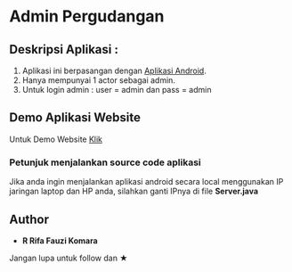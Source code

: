 # Admin Pergudangan

## Deskripsi Aplikasi :
1.  Aplikasi ini berpasangan dengan <a href="https://github.com/rrifafauzikomara/Pergudangan">Aplikasi Android</a>.
2.  Hanya mempunyai 1 actor sebagai admin.
3.  Untuk login admin : user = admin dan pass = admin

## Demo Aplikasi Website
Untuk Demo Website <a href="http://gudangku.pe.hu">Klik</a>

### Petunjuk menjalankan source code aplikasi
Jika anda ingin menjalankan aplikasi android secara local menggunakan IP jaringan laptop dan HP anda, silahkan ganti IPnya di file **Server.java**

## Author

* **R Rifa Fauzi Komara**

Jangan lupa untuk follow dan ★
